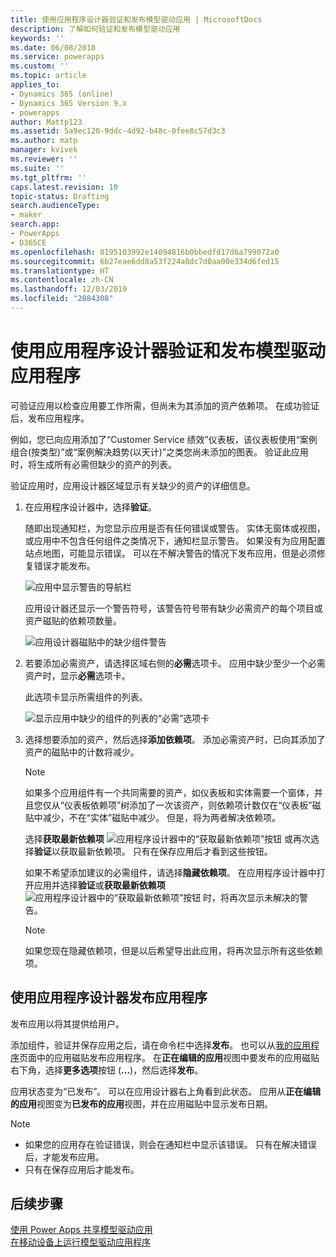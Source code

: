 ```yaml
---
title: 使用应用程序设计器验证和发布模型驱动应用 | MicrosoftDocs
description: 了解如何验证和发布模型驱动应用
keywords: ''
ms.date: 06/08/2018
ms.service: powerapps
ms.custom: ''
ms.topic: article
applies_to:
- Dynamics 365 (online)
- Dynamics 365 Version 9.x
- powerapps
author: Mattp123
ms.assetid: 5a9ec120-9ddc-4d92-b48c-0fee8c57d3c3
ms.author: matp
manager: kvivek
ms.reviewer: ''
ms.suite: ''
ms.tgt_pltfrm: ''
caps.latest.revision: 10
topic-status: Drafting
search.audienceType:
- maker
search.app:
- PowerApps
- D365CE
ms.openlocfilehash: 8195103992e14094816b0bbedfd17d6a799072a0
ms.sourcegitcommit: 6b27eae6dd8a53f224a8dc7d0aa00e334d6fed15
ms.translationtype: HT
ms.contentlocale: zh-CN
ms.lasthandoff: 12/03/2019
ms.locfileid: "2884308"
---
```

# <a name="validate-and-publish-a-model-driven-app-using-the-app-designer"></a>使用应用程序设计器验证和发布模型驱动应用程序

可验证应用以检查应用要工作所需，但尚未为其添加的资产依赖项。 在成功验证后，发布应用程序。 
  
例如，您已向应用添加了“Customer Service 绩效”仪表板，该仪表板使用“案例组合(按类型)”或“案例解决趋势(以天计)”之类您尚未添加的图表。 验证此应用时，将生成所有必需但缺少的资产的列表。  
  
验证应用时，应用设计器区域显示有关缺少的资产的详细信息。  
  
1.  在应用程序设计器中，选择**验证**。  
  
     随即出现通知栏，为您显示应用是否有任何错误或警告。 实体无窗体或视图，或应用中不包含任何组件之类情况下，通知栏显示警告。 如果没有为应用配置站点地图，可能显示错误。 可以在不解决警告的情况下发布应用，但是必须修复错误才能发布。  
  
     ![应用中显示警告的导航栏](media/app-designer-warning-notification.png "应用中显示警告的导航栏")  
  
     应用设计器还显示一个警告符号，该警告符号带有缺少必需资产的每个项目或资产磁贴的依赖项数量。  
  
     ![应用设计器磁贴中的缺少组件警告](media/warning--button-on-app-designer-tile.png "应用设计器磁贴中的缺少组件警告")  
  
2.  若要添加必需资产，请选择区域右侧的**必需**选项卡。 应用中缺少至少一个必需资产时，显示**必需**选项卡。  
  
     此选项卡显示所需组件的列表。  
  
     ![显示应用中缺少的组件的列表的“必需”选项卡](media/app-designer-required-components-tab.png "显示应用中缺少的组件的列表的“必需”选项卡")  
  
3.  选择想要添加的资产，然后选择**添加依赖项**。 添加必需资产时，已向其添加了资产的磁贴中的计数将减少。  
  
    > [!NOTE]
    >  如果多个应用组件有一个共同需要的资产，如仪表板和实体需要一个窗体，并且您仅从“仪表板依赖项”树添加了一次该资产，则依赖项计数仅在“仪表板”磁贴中减少，不在“实体”磁贴中减少。 但是，将为两者解决依赖项。  
    >   
    >  选择**获取最新依赖项** ![应用程序设计器中的“获取最新依赖项”按钮](media/app-designer-get-latest-dependencies.png "应用程序设计器的“获取最新依赖项”按钮") 或再次选择**验证**以获取最新依赖项。 只有在保存应用后才看到这些按钮。  
  
     如果不希望添加建议的必需组件，请选择**隐藏依赖项**。 在应用程序设计器中打开应用并选择**验证**或**获取最新依赖项** ![应用程序设计器中的“获取最新依赖项”按钮](media/app-designer-get-latest-dependencies.png "应用程序设计器的“获取最新依赖项”按钮") 时，将再次显示未解决的警告。  
  
    > [!NOTE]
    >  如果您现在隐藏依赖项，但是以后希望导出此应用，将再次显示所有这些依赖项。  
  
## <a name="publish-an-app-using-the-app-designer"></a>使用应用程序设计器发布应用程序

发布应用以将其提供给用户。  
  
 添加组件，验证并保存应用之后，请在命令栏中选择**发布**。 也可以从[我的应用程序](advanced-navigation.md#apps)页面中的应用磁贴发布应用程序。 在**正在编辑的应用**视图中要发布的应用磁贴右下角，选择**更多选项**按钮 (**...**)，然后选择**发布**。  
  
 应用状态变为“已发布”。 可以在应用设计器右上角看到此状态。 应用从**正在编辑的应用**视图变为**已发布的应用**视图，并在应用磁贴中显示发布日期。  
  
> [!NOTE]
> - 如果您的应用存在验证错误，则会在通知栏中显示该错误。 只有在解决错误后，才能发布应用。  
> - 只有在保存应用后才能发布。  

## <a name="next-steps"></a>后续步骤  
[使用 Power Apps 共享模型驱动应用](https://docs.microsoft.com/powerapps/maker/model-driven-apps/share-model-driven-app) <br/>
 [在移动设备上运行模型驱动应用程序](https://docs.microsoft.com/powerapps/user/run-app-client-model-driven)   
 
